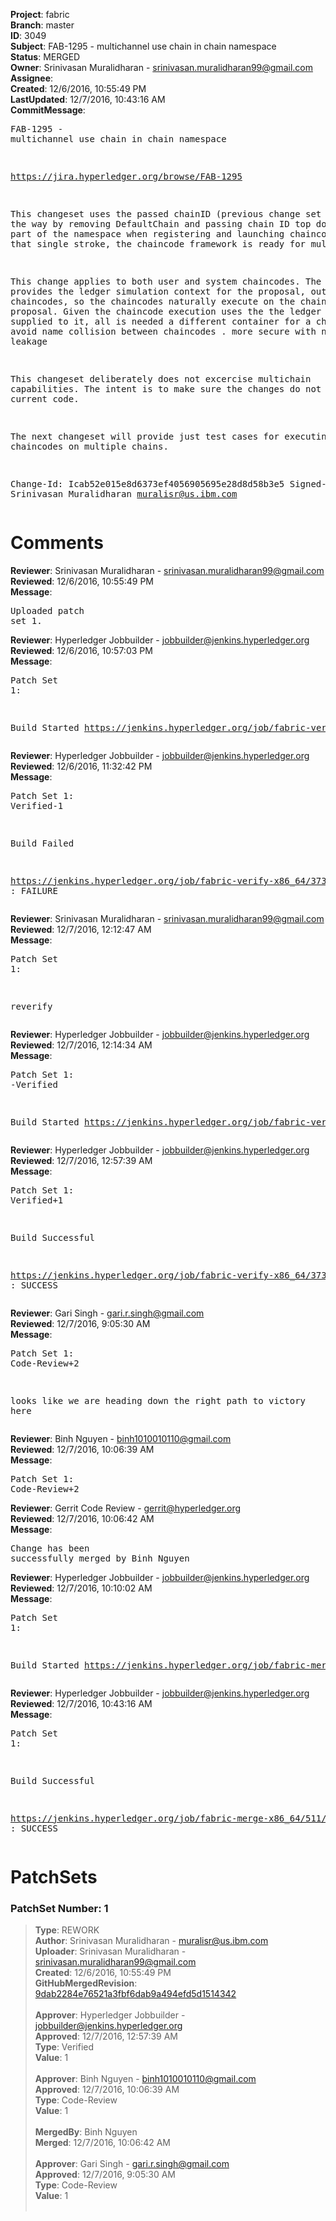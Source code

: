 <strong>Project</strong>: fabric<br><strong>Branch</strong>: master<br><strong>ID</strong>: 3049<br><strong>Subject</strong>: FAB-1295 - multichannel use chain in chain namespace<br><strong>Status</strong>: MERGED<br><strong>Owner</strong>: Srinivasan Muralidharan - srinivasan.muralidharan99@gmail.com<br><strong>Assignee</strong>:<br><strong>Created</strong>: 12/6/2016, 10:55:49 PM<br><strong>LastUpdated</strong>: 12/7/2016, 10:43:16 AM<br><strong>CommitMessage</strong>:<br><pre>FAB-1295 - multichannel use chain in chain namespace

https://jira.hyperledger.org/browse/FAB-1295

This changeset uses the passed chainID (previous change set
prepared the way by removing DefaultChain and passing
chain ID top down) as as part of the namespace when registering
and launching chaincodes. With that single stroke, the chaincode
framework is ready for multichain.

This change applies to both user and system chaincodes. The endorser
provides the ledger simulation context for the proposal, outside of
chaincodes, so the chaincodes naturally execute on the chain for the
proposal. Given the chaincode execution uses the the ledger context
supplied to it, all is needed a different container for a chaincode
   . to avoid name collision between chaincodes
   . more secure with no fear of leakage

This changeset deliberately does not excercise multichain capabilities.
The intent is to make sure the changes do not break current code.

The next changeset will provide just test cases for executing chaincodes
on multiple chains.

Change-Id: Icab52e015e8d6373ef4056905695e28d8d58b3e5
Signed-off-by: Srinivasan Muralidharan <muralisr@us.ibm.com>
</pre><h1>Comments</h1><strong>Reviewer</strong>: Srinivasan Muralidharan - srinivasan.muralidharan99@gmail.com<br><strong>Reviewed</strong>: 12/6/2016, 10:55:49 PM<br><strong>Message</strong>: <pre>Uploaded patch set 1.</pre><strong>Reviewer</strong>: Hyperledger Jobbuilder - jobbuilder@jenkins.hyperledger.org<br><strong>Reviewed</strong>: 12/6/2016, 10:57:03 PM<br><strong>Message</strong>: <pre>Patch Set 1:

Build Started https://jenkins.hyperledger.org/job/fabric-verify-x86_64/3733/</pre><strong>Reviewer</strong>: Hyperledger Jobbuilder - jobbuilder@jenkins.hyperledger.org<br><strong>Reviewed</strong>: 12/6/2016, 11:32:42 PM<br><strong>Message</strong>: <pre>Patch Set 1: Verified-1

Build Failed 

https://jenkins.hyperledger.org/job/fabric-verify-x86_64/3733/ : FAILURE</pre><strong>Reviewer</strong>: Srinivasan Muralidharan - srinivasan.muralidharan99@gmail.com<br><strong>Reviewed</strong>: 12/7/2016, 12:12:47 AM<br><strong>Message</strong>: <pre>Patch Set 1:

reverify</pre><strong>Reviewer</strong>: Hyperledger Jobbuilder - jobbuilder@jenkins.hyperledger.org<br><strong>Reviewed</strong>: 12/7/2016, 12:14:34 AM<br><strong>Message</strong>: <pre>Patch Set 1: -Verified

Build Started https://jenkins.hyperledger.org/job/fabric-verify-x86_64/3734/</pre><strong>Reviewer</strong>: Hyperledger Jobbuilder - jobbuilder@jenkins.hyperledger.org<br><strong>Reviewed</strong>: 12/7/2016, 12:57:39 AM<br><strong>Message</strong>: <pre>Patch Set 1: Verified+1

Build Successful 

https://jenkins.hyperledger.org/job/fabric-verify-x86_64/3734/ : SUCCESS</pre><strong>Reviewer</strong>: Gari Singh - gari.r.singh@gmail.com<br><strong>Reviewed</strong>: 12/7/2016, 9:05:30 AM<br><strong>Message</strong>: <pre>Patch Set 1: Code-Review+2

looks like we are heading down the right path to victory here</pre><strong>Reviewer</strong>: Binh Nguyen - binh1010010110@gmail.com<br><strong>Reviewed</strong>: 12/7/2016, 10:06:39 AM<br><strong>Message</strong>: <pre>Patch Set 1: Code-Review+2</pre><strong>Reviewer</strong>: Gerrit Code Review - gerrit@hyperledger.org<br><strong>Reviewed</strong>: 12/7/2016, 10:06:42 AM<br><strong>Message</strong>: <pre>Change has been successfully merged by Binh Nguyen</pre><strong>Reviewer</strong>: Hyperledger Jobbuilder - jobbuilder@jenkins.hyperledger.org<br><strong>Reviewed</strong>: 12/7/2016, 10:10:02 AM<br><strong>Message</strong>: <pre>Patch Set 1:

Build Started https://jenkins.hyperledger.org/job/fabric-merge-x86_64/511/</pre><strong>Reviewer</strong>: Hyperledger Jobbuilder - jobbuilder@jenkins.hyperledger.org<br><strong>Reviewed</strong>: 12/7/2016, 10:43:16 AM<br><strong>Message</strong>: <pre>Patch Set 1:

Build Successful 

https://jenkins.hyperledger.org/job/fabric-merge-x86_64/511/ : SUCCESS</pre><h1>PatchSets</h1><h3>PatchSet Number: 1</h3><blockquote><strong>Type</strong>: REWORK<br><strong>Author</strong>: Srinivasan Muralidharan - muralisr@us.ibm.com<br><strong>Uploader</strong>: Srinivasan Muralidharan - srinivasan.muralidharan99@gmail.com<br><strong>Created</strong>: 12/6/2016, 10:55:49 PM<br><strong>GitHubMergedRevision</strong>: [9dab2284e76521a3fbf6dab9a494efd5d1514342](https://github.com/hyperledger/fabric/commit/9dab2284e76521a3fbf6dab9a494efd5d1514342)<br><br><strong>Approver</strong>: Hyperledger Jobbuilder - jobbuilder@jenkins.hyperledger.org<br><strong>Approved</strong>: 12/7/2016, 12:57:39 AM<br><strong>Type</strong>: Verified<br><strong>Value</strong>: 1<br><br><strong>Approver</strong>: Binh Nguyen - binh1010010110@gmail.com<br><strong>Approved</strong>: 12/7/2016, 10:06:39 AM<br><strong>Type</strong>: Code-Review<br><strong>Value</strong>: 1<br><br><strong>MergedBy</strong>: Binh Nguyen<br><strong>Merged</strong>: 12/7/2016, 10:06:42 AM<br><br><strong>Approver</strong>: Gari Singh - gari.r.singh@gmail.com<br><strong>Approved</strong>: 12/7/2016, 9:05:30 AM<br><strong>Type</strong>: Code-Review<br><strong>Value</strong>: 1<br><br></blockquote>